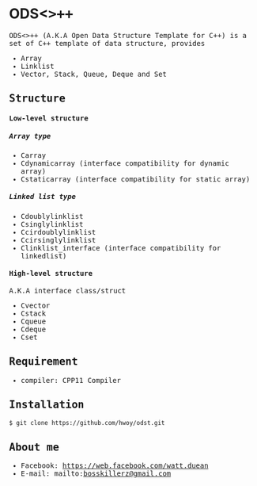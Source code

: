 # ODS<<TT>>++


ODS<<TT>>++ (A.K.A Open Data Structure Template for C++) is a set of C++ template of data structure, provides

  - Array
  - Linklist
  - Vector, Stack, Queue, Deque and Set

## Structure
#### Low-level structure
##### Array type
- Carray
- Cdynamicarray (interface compatibility for dynamic array)
- Cstaticarray (interface compatibility for static array)

##### Linked list type

- Cdoublylinklist
- Csinglylinklist
- Ccirdoublylinklist
- Ccirsinglylinklist
- Clinklist_interface (interface compatibility for linkedlist)

#### High-level structure
A.K.A interface class/struct
- Cvector
- Cstack
- Cqueue
- Cdeque
- Cset

## Requirement
- compiler: CPP11 Compiler

## Installation

```sh
$ git clone https://github.com/hwoy/odst.git
```

## About me
- Facebook: https://web.facebook.com/watt.duean
- E-mail: mailto:bosskillerz@gmail.com
